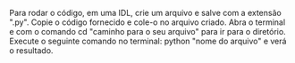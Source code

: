 Para rodar o código, em uma IDL, crie um arquivo e salve com a extensão ".py". Copie o código fornecido e cole-o no arquivo criado. Abra o terminal e
com o comando cd "caminho para o seu arquivo" para ir para o diretório. Execute o seguinte comando no terminal: python "nome do arquivo" e verá o resultado.
